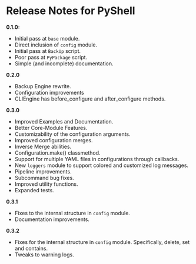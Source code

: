 # Release Notes for PyShell

**0.1.0:**
- Initial pass at `base` module.
- Direct inclusion of `config` module.
- Initial pass at `BackUp` script.
- Poor pass at `PyPackage` script.
- Simple (and incomplete) documentation.

**0.2.0**
- Backup Engine rewrite.
- Configuration improvements
- CLIEngine has before\_configure and after\_configure methods.

**0.3.0**
- Improved Examples and Documentation.
- Better Core-Module Features.
- Customizability of the configuration arguments.
- Improved configuration merges.
- Inverse Merge abilities.
- Configuration.make() classmethod.
- Support for multiple YAML files in configurations through callbacks.
- New `loggers` module to support colored and customized log messages.
- Pipeline improvements.
- Subcommand bug fixes.
- Improved utility functions.
- Expanded tests.

**0.3.1**
- Fixes to the internal structure in `config` module.
- Documentation improvements.

**0.3.2**
- Fixes for the internal structure in `config` module. Specifically, delete, set and contains.
- Tweaks to warning logs.